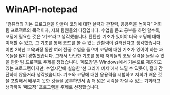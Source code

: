 # WinAPI-notepad

“컴퓨터의 기본 프로그램을 만들며 코딩에 대한 실력과 관찰력, 응용력을 높이자”
저희 팀 프로젝트의 목적이자, 저희 팀원들의 다짐입니다. 수업을 듣고 공부를 하면 할수록, 코딩에 필요한 것은 ‘기초’라고 생각했습니다. 탄탄한 기초가 있어야 더욱 코딩에 대해 이해할 수 있고, 그 기초를 통해 코드를 볼 수 있는 관찰력이 길러진다고 생각했습니다. 이번 2학년 교육과정 동안 여러 전공 수업을 들으며 코딩에 대한 기초가 있어야 하는 과목들을 많이 경험했습니다. 그래서 탄탄한 기초를 통해 저희들의 코딩 실력을 늘릴 수 있을 만한 팀 프로젝트 주제를 정했습니다. ‘메모장’은 Windows에서 기본으로 제공되고 있는 프로그램이지만, 수업시간에 실습한 ‘선 그리기 예제’에서 느낄 수 있듯이, 절대 간단하지 않을거라 생각했습니다. 기초와 코딩에 대한 응용력을 시험하고 저희가 배운 것을 포함해서 배우지 못한 것들을 공부하면서 좀 더 넓은 시각을 가질 수 있는 기회라고 생각하여 ‘메모장’ 프로그램을 주제로 선정했습니다.
